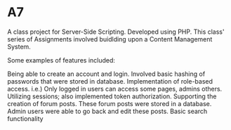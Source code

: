 # A7 
A class project for Server-Side Scripting. Developed using PHP. This class' series of Assignments involved buidlding upon a Content Management System. 

Some examples of features included:

Being able to create an account and login. Involved basic hashing of passwords that were stored in database.
Implementation of role-based access. i.e.) Only logged in users can access some pages, admins others.
Utilizing sessions; also implemented token authorization.
Supporting the creation of forum posts. These forum posts were stored in a database. Admin users were able to go back and edit these posts.
Basic search functionality

